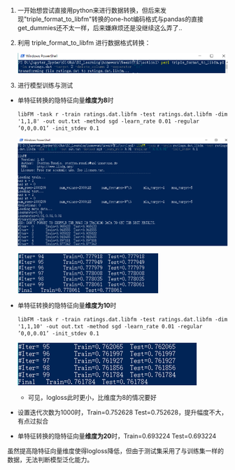 1. 一开始想尝试直接用python来进行数据转换，但后来发现"triple_format_to_libfm"转换的one-hot编码格式与pandas的直接get_dummies还不太一样，后来嫌麻烦还是没继续这么弄了..

   

2. 利用 triple_format_to_libfm 进行数据格式转换：

   ![image-20201211231334414](作业截图与说明.assets/image-20201211231334414.png)

    

3.  进行模型训练与测试

   * 单特征转换的隐特征向量**维度为8**时

     ```
     libFM -task r -train ratings.dat.libfm -test ratings.dat.libfm -dim '1,1,8' -out out.txt -method sgd -learn_rate 0.01 -regular ’0,0,0.01’ -init_stdev 0.1
     ```

     ![image-20201212162926100](作业截图与说明.assets/image-20201212162926100.png)

     <img src="作业截图与说明.assets/image-20201212162949170.png" alt="image-20201212162949170" style="zoom:80%;" />

   * 单特征转换的隐特征向量**维度为10**时

     ```
     libFM -task r -train ratings.dat.libfm -test ratings.dat.libfm -dim '1,1,10' -out out.txt -method sgd -learn_rate 0.01 -regular ’0,0,0.01’ -init_stdev 0.1
     ```

     ![image-20201212163315423](作业截图与说明.assets/image-20201212163315423.png)

     * 可见，logloss此时更小，比维度为8的情况要好
  * 设置迭代次数为1000时，Train=0.752628  Test=0.752628，提升幅度不大，有点过拟合
   
* 单特征转换的隐特征向量**维度为20**时，Train=0.693224  Test=0.693224
   

虽然提高隐特征向量维度使得logloss降低，但由于测试集采用了与训练集一样的数据，无法判断模型泛化能力。